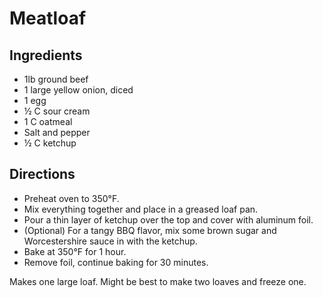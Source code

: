 # Meatloaf

## Ingredients
- 1lb ground beef
- 1 large yellow onion, diced
- 1 egg
- &frac12; C sour cream
- 1 C oatmeal
- Salt and pepper
- &frac12; C ketchup

## Directions
- Preheat oven to 350&deg;F.
- Mix everything together and place in a greased loaf pan.
- Pour a thin layer of ketchup over the top and cover with aluminum foil.
- (Optional) For a tangy BBQ flavor, mix some brown sugar and Worcestershire sauce in with the ketchup.
- Bake at 350&deg;F for 1 hour.
- Remove foil, continue baking for 30 minutes.

Makes one large loaf. Might be best to make two loaves and freeze one.
